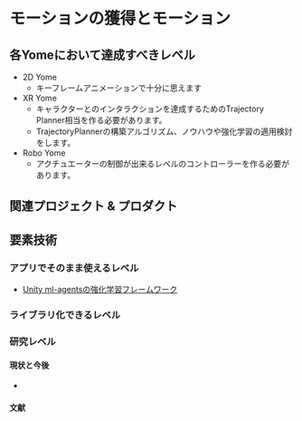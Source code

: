 # モーションの獲得とモーション
## 各Yomeにおいて達成すべきレベル
* 2D Yome
  * キーフレームアニメーションで十分に思えます
* XR Yome
  * キャラクターとのインタラクションを達成するためのTrajectory Planner相当を作る必要があります。
  * TrajectoryPlannerの構築アルゴリズム、ノウハウや強化学習の適用検討をします。
* Robo Yome 
  * アクチュエーターの制御が出来るレベルのコントローラーを作る必要があります。

## 関連プロジェクト & プロダクト


## 要素技術
### アプリでそのまま使えるレベル
* [Unity ml-agentsの強化学習フレームワーク](https://qiita.com/xiong_jie/items/9a29ed4bf1fb66062b84)


### ライブラリ化できるレベル


### 研究レベル
#### 現状と今後
* 

#### 文献